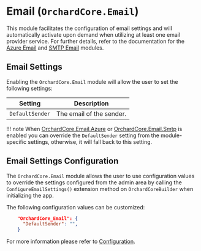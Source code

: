 # Email (`OrchardCore.Email`)

This module facilitates the configuration of email settings and will automatically activate upon demand when utilizing at least one email provider service. For further details, refer to the documentation for the [Azure Email](../Email.Azure/README.md) and [SMTP Email](../Email.Smtp/README.md) modules.

## Email Settings

Enabling the `OrchardCore.Email` module will allow the user to set the following settings:

| Setting | Description |
| --- | --- |
| `DefaultSender` | The email of the sender.

!!! note
    When [OrchardCore.Email.Azure](../Email.Azure/README.md) or [OrchardCore.Email.Smtp](../Email.Smtp/README.md) is enabled you can override the `DefaultSender` setting from the module-specific settings, otherwise, it will fall back to this setting.

## Email Settings Configuration

The `OrchardCore.Email` module allows the user to use configuration values to override the settings configured from the admin area by calling the `ConfigureEmailSettings()` extension method on `OrchardCoreBuilder` when initializing the app.

The following configuration values can be customized:

```json
    "OrchardCore_Email": {
      "DefaultSender": "",
    }
```

For more information please refer to [Configuration](../../core/Configuration/README.md).
